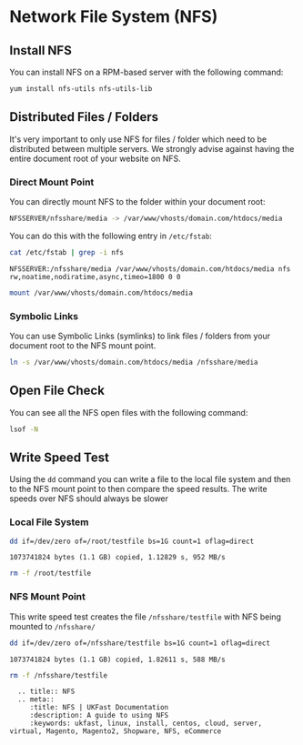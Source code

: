 # Network File System (NFS)

## Install NFS
You can install NFS on a RPM-based server with the following command:

```bash
yum install nfs-utils nfs-utils-lib
```

## Distributed Files / Folders

It's very important to only use NFS for files / folder which need to be distributed between multiple servers. We strongly advise against having the entire document root of your website on NFS.

### Direct Mount Point

You can directly mount NFS to the folder within your document root:

```bash
NFSSERVER/nfsshare/media -> /var/www/vhosts/domain.com/htdocs/media
```

You can do this with the following entry in `/etc/fstab`:

```bash
cat /etc/fstab | grep -i nfs
```

```console
NFSSERVER:/nfsshare/media /var/www/vhosts/domain.com/htdocs/media nfs rw,noatime,nodiratime,async,timeo=1800 0 0
```

```bash
mount /var/www/vhosts/domain.com/htdocs/media
```

### Symbolic Links

You can use Symbolic Links (symlinks) to link files / folders from your document root to the NFS mount point.

```bash
ln -s /var/www/vhosts/domain.com/htdocs/media /nfsshare/media
```

## Open File Check

You can see all the NFS open files with the following command:

```bash
lsof -N
```

## Write Speed Test

Using the `dd` command you can write a file to the local file system and then to the NFS mount point to then compare the speed results. The write speeds over NFS should always be slower

### Local File System

```bash
dd if=/dev/zero of=/root/testfile bs=1G count=1 oflag=direct
```

```console
1073741824 bytes (1.1 GB) copied, 1.12829 s, 952 MB/s
```

```bash
rm -f /root/testfile
```

### NFS Mount Point
This write speed test creates the file `/nfsshare/testfile` with NFS being mounted to `/nfsshare/`

```bash
dd if=/dev/zero of=/nfsshare/testfile bs=1G count=1 oflag=direct
```

```console
1073741824 bytes (1.1 GB) copied, 1.82611 s, 588 MB/s
```

```bash
rm -f /nfsshare/testfile
```

```eval_rst
  .. title:: NFS
  .. meta::
     :title: NFS | UKFast Documentation
     :description: A guide to using NFS
     :keywords: ukfast, linux, install, centos, cloud, server, virtual, Magento, Magento2, Shopware, NFS, eCommerce
```
